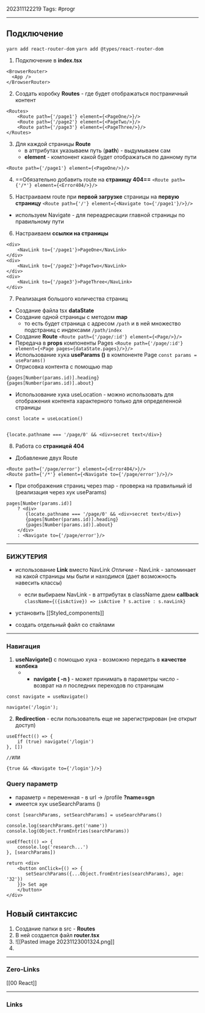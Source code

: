 202311122219
Tags: #progr 

---
## Подключение

`yarn add react-router-dom`
`yarn add @types/react-router-dom`

1.  Подключение в **index.tsx**
```TS
<BrowserRouter>  
  <App />  
</BrowserRouter>
```

2. Создать коробку **Routes** - где будет отображаться постраничный контент
```JS
<Routes>  
    <Route path={'/page1'} element={<PageOne/>}/>  
    <Route path={'/page2'} element={<PageTwo/>}/>  
    <Route path={'/page3'} element={<PageThree/>}/>  
</Routes>
```

3.  Для каждой страницы **Route** 
	- в аттрибутах указываем путь (**path**) - выдумываем сам
	- **element** - компонент какой будет отображаться по данному пути
```
<Route path={'/page1'} element={<PageOne/>}/>
```

4. ==Обязательно добавить route на **страницу 404==**
`<Route path={'/*'} element={<Error404/>}/>`

5.  Настраиваем route при **первой загрузке** страницы на **первую страницу**
`<Route path={'/'} element={<Navigate to={'/page1'}/>}/>`
- используем Navigate - для переадресации главной страницы по правильному пути

6. Настраиваем **ссылки на страницы**
```JS
<div>  
    <NavLink to={'/page1'}>PageOne</NavLink>  
</div>  
<div>  
    <NavLink to={'/page2'}>PageTwo</NavLink>  
</div>  
<div>  
    <NavLink to={'/page3'}>PageThree</NavLink>  
</div>
```

7.  Реализация большого количества страниц
- Создание файла tsx **dataState**
- Создание одной страницы с методом **map**
	- то есть будет страница с адресом `/path` и в ней множество подстраниц с индексами `/path/index`
- Создание **Route**
`<Route path={'/page/:id'} element={<Page/>}/>`
- Передача в **props** компоненты Pages
`<Route path={'/page/:id'} element={<Page pages={dataState.pages}/>}/>`
- Использование хука **useParams ()** в компоненте Page
`const params = useParams()`
- Отрисовка контента с помощью map 
```JS
{pages[Number(params.id)].heading}  
{pages[Number(params.id)].about}
```
- Использование хука useLocation - можно использовать для отображения контента характерного только для определенной страницы
```JS
const locate = useLocation()


{locate.pathname === '/page/0' && <div>secret text</div>}
```

8. Работа со **страницей 404**
- Добавление двух Route 
```JS
<Route path={'/page/error'} element={<Error404/>}/>  
<Route path={'/*'} element={<Navigate to={'/page/error'}/>}/>
```
- При отображения страниц через map - проверка на правильный id (реализация через хук useParams)
```JS
pages[Number(params.id)]  
    ? <div>  
       {locate.pathname === '/page/0' && <div>secret text</div>}  
       {pages[Number(params.id)].heading}  
       {pages[Number(params.id)].about}  
    </div>  
    : <Navigate to={'/page/error'}/>
```

---
### БИЖУТЕРИЯ
- использование **Link** вместо NavLink
	 *Отличие* - NavLink - запоминает на какой страницы мы были и находимся (дает возможность навесить классы)
	 - если выбираем NavLink - в аттрибутах в className даем **callback**
	 `className={({isActive}) => isActive ? s.active : s.navLink}`

- установить [[Styled_components]]
- создать отдельный файл со стайлами 

---

### Навигация
1. **useNavigate()** с помощью хука - возможно передать в **качестве колбека**
	- - **navigate ( -n )** - может принимать в параметры *число* - возврат на  *n* последних переходов по cтраницам
```JS
const navigate = useNavigate()

navigate('/login');
```



2. **Redirection** - если пользователь еще не зарегистрирован (не открыт доступ)
```JS
useEffect(() => {  
    if (true) navigate('/login')  
}, [])

//ИЛИ 

{true && <Navigate to={'/login'}/>}
```


### Query параметр
- параметр = переменная - в url -> /profile **?name=sgn**
- имеется хук useSearchParams ()
```JS
const [searchParams, setSearchParams] = useSearchParams()  
  
console.log(searchParams.get('name'))  
console.log(Object.fromEntries(searchParams))  
  
useEffect(() => {  
    console.log('research...')  
}, [searchParams])  
  
return <div>  
    <button onClick={() => {  
       setSearchParams({...Object.fromEntries(searchParams), age: '32'})  
    }}> Set age  
    </button>  
</div>
```

## Новый синтаксис
1. Создание папки в src - **Routes**
2. В ней создается файл **router.tsx**
3. ![[Pasted image 20231123001324.png]]
4. 


---
### Zero-Links
[[00 React]]

---
### Links
